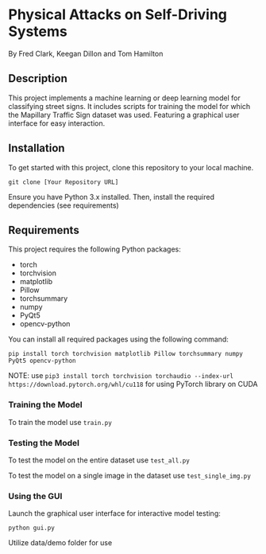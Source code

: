 # Physical Attacks on Self-Driving Systems
By Fred Clark, Keegan Dillon and Tom Hamilton
## Description

This project implements a machine learning or deep learning model for classifying street signs. It includes scripts for training the model for which the Mapillary Traffic Sign dataset was used. Featuring a graphical user interface for easy interaction.

## Installation

To get started with this project, clone this repository to your local machine.

```
git clone [Your Repository URL]
```

Ensure you have Python 3.x installed. Then, install the required dependencies (see requirements)

## Requirements

This project requires the following Python packages:

- torch
- torchvision
- matplotlib
- Pillow
- torchsummary
- numpy
- PyQt5
- opencv-python

You can install all required packages using the following command:

```
pip install torch torchvision matplotlib Pillow torchsummary numpy PyQt5 opencv-python
```
NOTE: use ```pip3 install torch torchvision torchaudio --index-url https://download.pytorch.org/whl/cu118``` for using PyTorch library on CUDA

### Training the Model

To train the model use `train.py`

### Testing the Model

To test the model on the entire dataset use `test_all.py`

To test the model on a single image in the dataset use `test_single_img.py`

### Using the GUI

Launch the graphical user interface for interactive model testing:

```
python gui.py
```
Utilize data/demo folder for use

